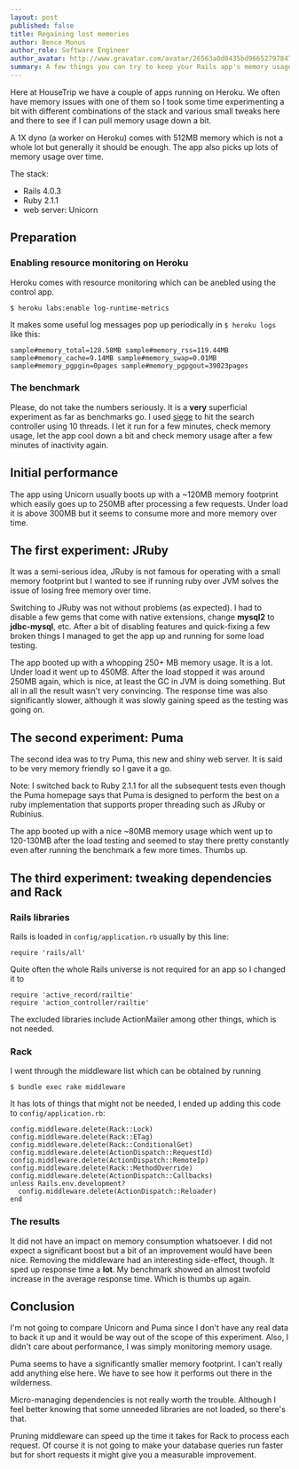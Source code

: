 ```yaml
---
layout: post
published: false
title: Regaining lost memories
author: Bence Monus
author_role: Software Engineer
author_avatar: http://www.gravatar.com/avatar/26563a0d8435bd966527978473d9b85b
summary: A few things you can try to keep your Rails app's memory usage in check.
---
```


Here at HouseTrip we have a couple of apps running on Heroku.  We often have memory issues with one of them so I took some time experimenting a bit with different combinations of the stack and various small tweaks here and there to see if I can pull memory usage down a bit.

A 1X dyno (a worker on Heroku) comes with 512MB memory which is not a whole lot but generally it should be enough. The app also picks up lots of memory usage over time.

The stack:

* Rails 4.0.3
* Ruby 2.1.1
* web server: Unicorn

## Preparation

### Enabling resource monitoring on Heroku
Heroku comes with resource monitoring which can be anebled using the control app.

`
$ heroku labs:enable log-runtime-metrics
`

It makes some useful log messages pop up periodically in `$ heroku logs` like this:

```
sample#memory_total=128.58MB sample#memory_rss=119.44MB sample#memory_cache=9.14MB sample#memory_swap=0.01MB sample#memory_pgpgin=0pages sample#memory_pgpgout=39023pages
```

### The benchmark
Please, do not take the numbers seriously. It is a **very** superficial experiment as far as benchmarks go. I used [siege](http://www.joedog.org/siege-home/) to hit the search controller using 10 threads. I let it run for a few minutes, check memory usage, let the app cool down a bit and check memory usage after a few minutes of inactivity again. 

## Initial performance

The app using Unicorn usually boots up with a ~120MB memory footprint which easily goes up to 250MB after processing a few requests. Under load it is above 300MB but it seems to consume more and more memory over time.

## The first experiment: JRuby

It was a semi-serious idea, JRuby is not famous for operating with a small memory footprint but I wanted to see if running ruby over JVM solves the issue of losing free memory over time.

Switching to JRuby was not without problems (as expected). I had to disable a few gems that come with native extensions, change **mysql2** to **jdbc-mysql**, etc. After a bit of disabling features and quick-fixing a few broken things I managed to get the app up and running for some load testing.

The app booted up with a whopping 250+ MB memory usage. It is a lot. Under load it went up to 450MB. After the load stopped it was around 250MB again, which is nice, at least the GC in JVM is doing something. But all in all the result wasn't very convincing. The response time was also significantly slower, although it was slowly gaining speed as the testing was going on.

## The second experiment: Puma

The second idea was to try Puma, this new and shiny web server. It is said to be very memory friendly so I gave it a go.

Note: I switched back to Ruby 2.1.1 for all the subsequent tests even though the Puma homepage says that Puma is designed to perform the best on a ruby implementation that supports proper threading such as JRuby or Rubinius.

The app booted up with a nice ~80MB memory usage which went up to 120-130MB after the load testing and seemed to stay there pretty constantly even after running the benchmark a few more times. Thumbs up.

## The third experiment: tweaking dependencies and Rack

### Rails libraries

Rails is loaded in `config/application.rb` usually by this line:

```
require 'rails/all'
```

Quite often the whole Rails universe is not required for an app so I changed it to

```
require 'active_record/railtie'
require 'action_controller/railtie'
```

The excluded libraries include ActionMailer among other things, which is not needed.

### Rack
I went through the middleware list which can be obtained by running

`
$ bundle exec rake middleware
`

It has lots of things that might not be needed, I ended up adding this code to `config/application.rb`:

```
config.middleware.delete(Rack::Lock)
config.middleware.delete(Rack::ETag)
config.middleware.delete(Rack::ConditionalGet)
config.middleware.delete(ActionDispatch::RequestId)
config.middleware.delete(ActionDispatch::RemoteIp)
config.middleware.delete(Rack::MethodOverride)
config.middleware.delete(ActionDispatch::Callbacks)
unless Rails.env.development?
  config.middleware.delete(ActionDispatch::Reloader)
end
```

### The results
It did not have an impact on memory consumption whatsoever. I did not expect a significant boost but a bit of an improvement would have been nice. Removing the middleware had an interesting side-effect, though. It sped up response time a **lot**. My benchmark showed an almost twofold increase in the average response time. Which is thumbs up again.

## Conclusion
I'm not going to compare Unicorn and Puma since I don't have any real data to back it up and it would be way out of the scope of this experiment. Also, I didn't care about performance, I was simply monitoring memory usage.

Puma seems to have a significantly smaller memory footprint. I can't really add anything else here. We have to see how it performs out there in the wilderness.

Micro-managing dependencies is not really worth the trouble. Although I feel better knowing that some unneeded libraries are not loaded, so there's that.

Pruning middleware can speed up the time it takes for Rack to process each request. Of course it is not going to make your database queries run faster but for short requests it might give you a measurable improvement. 
